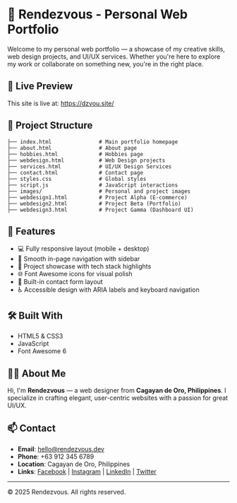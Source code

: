 # 🎨 Rendezvous - Personal Web Portfolio

Welcome to my personal web portfolio — a showcase of my creative skills, web design projects, and UI/UX services. Whether you're here to explore my work or collaborate on something new, you're in the right place.

## 🚀 Live Preview
This site is live at: https://dzvou.site/

## 📁 Project Structure
```plaintext
├── index.html               # Main portfolio homepage
├── about.html               # About page
├── hobbies.html             # Hobbies page
├── webdesign.html           # Web Design projects
├── services.html            # UI/UX Design Services
├── contact.html             # Contact page
├── styles.css               # Global styles
├── script.js                # JavaScript interactions
├── images/                  # Personal and project images
├── webdesign1.html          # Project Alpha (E-commerce)
├── webdesign2.html          # Project Beta (Portfolio)
├── webdesign3.html          # Project Gamma (Dashboard UI)
```

## 🌟 Features
- 💻 Fully responsive layout (mobile + desktop)
- 🔗 Smooth in-page navigation with sidebar
- 📂 Project showcase with tech stack highlights
- 🌐 Font Awesome icons for visual polish
- 💬 Built-in contact form layout
- ♿ Accessible design with ARIA labels and keyboard navigation

## 🛠️ Built With
- HTML5 & CSS3
- JavaScript
- Font Awesome 6

## 🙋‍♀️ About Me
Hi, I'm **Rendezvous** — a web designer from **Cagayan de Oro, Philippines**. I specialize in crafting elegant, user-centric websites with a passion for great UI/UX.

## 📫 Contact
- **Email**: hello@rendezvous.dev  
- **Phone**: +63 912 345 6789  
- **Location**: Cagayan de Oro, Philippines  
- **Links**: [Facebook](https://www.facebook.com/joeremychristie.ong) | [Instagram](https://www.instagram.com/rrendzvou) | [LinkedIn](https://ph.linkedin.com/in/joeremyong2003) | [Twitter](https://x.com/ymereoj)

---

© 2025 Rendezvous. All rights reserved.
